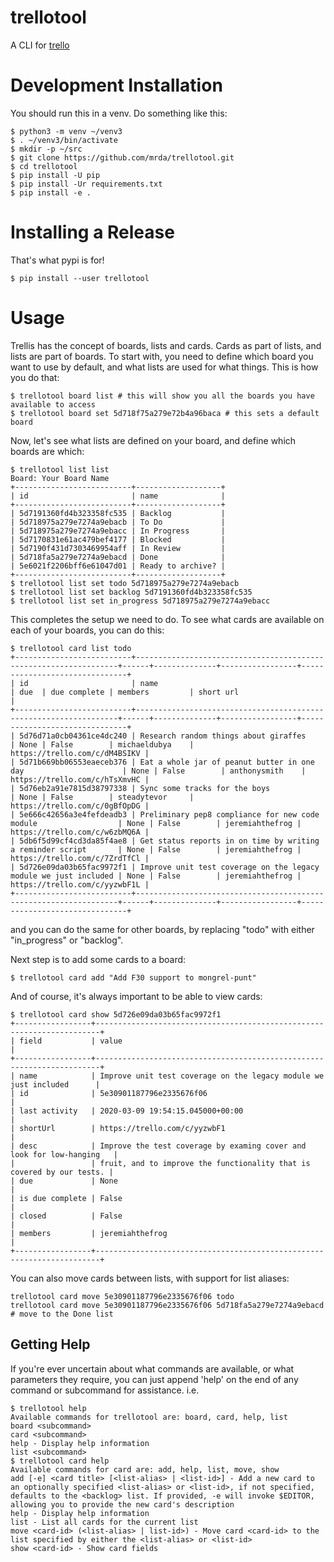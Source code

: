 trellotool
==========
A CLI for [trello](https://trello.com/)

Development Installation
========================

You should run this in a venv. Do something like this:

```
$ python3 -m venv ~/venv3
$ . ~/venv3/bin/activate
$ mkdir -p ~/src
$ git clone https://github.com/mrda/trellotool.git
$ cd trellotool
$ pip install -U pip
$ pip install -Ur requirements.txt
$ pip install -e .
```

Installing a Release
====================

That's what pypi is for!

```
$ pip install --user trellotool
```

Usage
=====
Trellis has the concept of boards, lists and cards.  Cards as part of lists, and lists are part of boards.  To start with, you need to define which board you want to use by default, and what lists are used for what things.  This is how you do that:
```
$ trellotool board list # this will show you all the boards you have available to access
$ trellotool board set 5d718f75a279e72b4a96baca # this sets a default board
```
Now, let's see what lists are defined on your board, and define which boards are which:
```
$ trellotool list list
Board: Your Board Name
+--------------------------+-------------------+
| id                       | name              |
+--------------------------+-------------------+
| 5d7191360fd4b323358fc535 | Backlog           |
| 5d718975a279e7274a9ebacb | To Do             |
| 5d718975a279e7274a9ebacc | In Progress       |
| 5d7170831e61ac479bef4177 | Blocked           |
| 5d7190f431d7303469954aff | In Review         |
| 5d718fa5a279e7274a9ebacd | Done              |
| 5e6021f2206bff6e61047d01 | Ready to archive? |
+--------------------------+-------------------+
$ trellotool list set todo 5d718975a279e7274a9ebacb
$ trellotool list set backlog 5d7191360fd4b323358fc535
$ trellotool list set in_progress 5d718975a279e7274a9ebacc
```
This completes the setup we need to do.  To see what cards are available on each of your boards, you can do this:
```
$ trellotool card list todo
+--------------------------+------------------------------------------------------------------+------+--------------+-----------------+-------------------------------+
| id                       | name                                                             | due  | due complete | members         | short url                     |
+--------------------------+------------------------------------------------------------------+------+--------------+-----------------+-------------------------------+
| 5d76d71a0cb04361ce4dc240 | Research random things about giraffes                            | None | False        | michaeldubya    | https://trello.com/c/dM4BSIKV |
| 5d71b669bb06553eaeceb376 | Eat a whole jar of peanut butter in one day                      | None | False        | anthonysmith    | https://trello.com/c/hTsXmvHC |
| 5d76eb2a91e7815d38797338 | Sync some tracks for the boys                                    | None | False        | steadytevor     | https://trello.com/c/0gBfOpDG |
| 5e666c42656a3e4fefdeadb3 | Preliminary pep8 compliance for new code module                  | None | False        | jeremiahthefrog | https://trello.com/c/w6zbMQ6A |
| 5db6f5d99cf4cd3da85f4ae8 | Get status reports in on time by writing a reminder script       | None | False        | jeremiahthefrog | https://trello.com/c/7ZrdTfCl |
| 5d726e09da03b65fac9972f1 | Improve unit test coverage on the legacy module we just included | None | False        | jeremiahthefrog | https://trello.com/c/yyzwbF1L |
+--------------------------+------------------------------------------------------------------+------+--------------+-----------------+-------------------------------+
```
and you can do the same for other boards, by replacing "todo" with either "in_progress" or "backlog".

Next step is to add some cards to a board:
```
$ trellotool card add "Add F30 support to mongrel-punt"
```

And of course, it's always important to be able to view cards:
```
$ trellotool card show 5d726e09da03b65fac9972f1
+-----------------+-----------------------------------------------------------------------+
| field           | value                                                                 |
+-----------------+-----------------------------------------------------------------------+
| name            | Improve unit test coverage on the legacy module we just included      |
| id              | 5e30901187796e2335676f06                                              |
| last activity   | 2020-03-09 19:54:15.045000+00:00                                      |
| shortUrl        | https://trello.com/c/yyzwbF1                                          |
| desc            | Improve the test coverage by examing cover and look for low-hanging   |
|                 | fruit, and to improve the functionality that is covered by our tests. |
| due             | None                                                                  |
| is due complete | False                                                                 |
| closed          | False                                                                 |
| members         | jeremiahthefrog                                                       |
+-----------------+-----------------------------------------------------------------------+
```
You can also move cards between lists, with support for list aliases:
```
trellotool card move 5e30901187796e2335676f06 todo
trellotool card move 5e30901187796e2335676f06 5d718fa5a279e7274a9ebacd # move to the Done list
```
Getting Help
------------
If you're ever uncertain about what commands are available, or what parameters they require, you can just append 'help' on the end of any command or subcommand for assistance.  i.e.
```
$ trellotool help
Available commands for trellotool are: board, card, help, list
board <subcommand>
card <subcommand>
help - Display help information
list <subcommand>
$ trellotool card help
Available commands for card are: add, help, list, move, show
add [-e] <card title> [<list-alias> | <list-id>] - Add a new card to an optionally specified <list-alias> or <list-id>, if not specified, defaults to the <backlog> list. If provided, -e will invoke $EDITOR, allowing you to provide the new card's description
help - Display help information
list - List all cards for the current list
move <card-id> (<list-alias> | list-id>) - Move card <card-id> to the list specified by either the <list-alias> or <list-id>
show <card-id> - Show card fields
```
